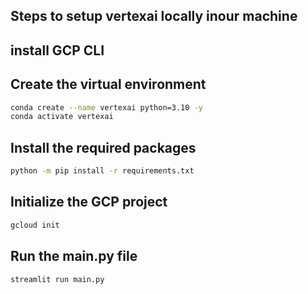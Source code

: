 ## Steps to setup vertexai locally inour machine

## install GCP CLI


## Create the virtual environment
````bash
conda create --name vertexai python=3.10 -y
conda activate vertexai
````


## Install the required packages
````bash
python -m pip install -r requirements.txt
````
##  Initialize the GCP project
````bash
gcloud init
````


## Run the main.py file
````bash
streamlit run main.py
````